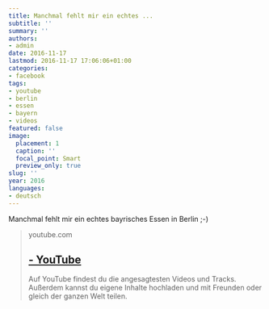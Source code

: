 ```yaml
---
title: Manchmal fehlt mir ein echtes ...
subtitle: ''
summary: ''
authors:
- admin
date: 2016-11-17
lastmod: 2016-11-17 17:06:06+01:00
categories:
- facebook
tags:
- youtube
- berlin
- essen
- bayern
- videos
featured: false
image:
  placement: 1
  caption: ''
  focal_point: Smart
  preview_only: true
slug: ''
year: 2016
languages:
- deutsch
---
```


Manchmal fehlt mir ein echtes bayrisches Essen in Berlin ;-)
> youtube.com
> ## [ - YouTube](https://www.youtube.com/watch?v=EsEH578NiWY)
>
>Auf YouTube findest du die angesagtesten Videos und Tracks. Außerdem kannst du eigene Inhalte hochladen und mit Freunden oder gleich der ganzen Welt teilen.